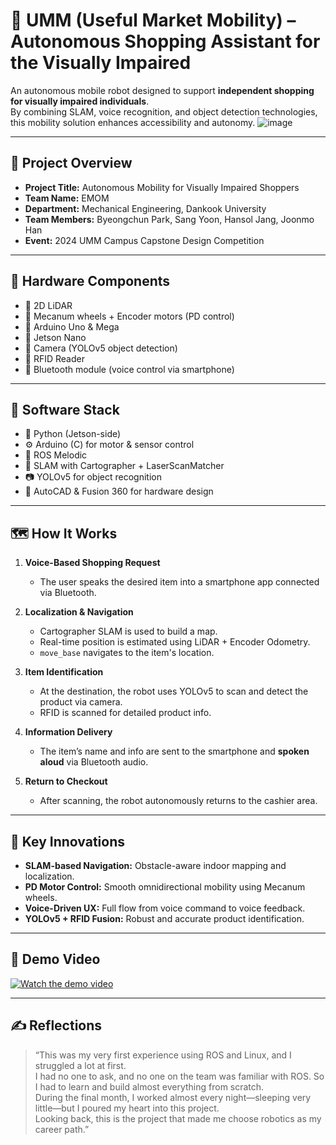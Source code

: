 # 🛒 UMM (Useful Market Mobility) – Autonomous Shopping Assistant for the Visually Impaired

An autonomous mobile robot designed to support **independent shopping for visually impaired individuals**.  
By combining SLAM, voice recognition, and object detection technologies, this mobility solution enhances accessibility and autonomy.
![image](https://github.com/user-attachments/assets/2224144b-39f6-4499-9f6f-8f1b7bc80df0)

---

## 📌 Project Overview

- **Project Title:** Autonomous Mobility for Visually Impaired Shoppers
- **Team Name:** EMOM
- **Department:** Mechanical Engineering, Dankook University
- **Team Members:** Byeongchun Park, Sang Yoon, Hansol Jang, Joonmo Han
- **Event:** 2024 UMM Campus Capstone Design Competition

---

## 🔧 Hardware Components

- 🔹 2D LiDAR
- 🔹 Mecanum wheels + Encoder motors (PD control)
- 🔹 Arduino Uno & Mega
- 🔹 Jetson Nano
- 🔹 Camera (YOLOv5 object detection)
- 🔹 RFID Reader
- 🔹 Bluetooth module (voice control via smartphone)

---

## 🧠 Software Stack

- 🐍 Python (Jetson-side)
- ⚙️ Arduino (C) for motor & sensor control
- 🤖 ROS Melodic
- 🧭 SLAM with Cartographer + LaserScanMatcher
- 📷 YOLOv5 for object recognition
- 📐 AutoCAD & Fusion 360 for hardware design

---

## 🗺️ How It Works

1. **Voice-Based Shopping Request**  
   - The user speaks the desired item into a smartphone app connected via Bluetooth.

2. **Localization & Navigation**  
   - Cartographer SLAM is used to build a map.
   - Real-time position is estimated using LiDAR + Encoder Odometry.
   - `move_base` navigates to the item's location.

3. **Item Identification**  
   - At the destination, the robot uses YOLOv5 to scan and detect the product via camera.
   - RFID is scanned for detailed product info.

4. **Information Delivery**  
   - The item’s name and info are sent to the smartphone and **spoken aloud** via Bluetooth audio.

5. **Return to Checkout**  
   - After scanning, the robot autonomously returns to the cashier area.

---

## 🧪 Key Innovations

- **SLAM-based Navigation:** Obstacle-aware indoor mapping and localization.
- **PD Motor Control:** Smooth omnidirectional mobility using Mecanum wheels.
- **Voice-Driven UX:** Full flow from voice command to voice feedback.
- **YOLOv5 + RFID Fusion:** Robust and accurate product identification.

---

## 🎥 Demo Video

[![Watch the demo video](https://img.youtube.com/vi/2G5HKrH4HdA/0.jpg)](https://youtu.be/2G5HKrH4HdA)

---

## ✍️ Reflections

> “This was my very first experience using ROS and Linux, and I struggled a lot at first.  
> I had no one to ask, and no one on the team was familiar with ROS. So I had to learn and build almost everything from scratch.  
> During the final month, I worked almost every night—sleeping very little—but I poured my heart into this project.  
> Looking back, this is the project that made me choose robotics as my career path.”

